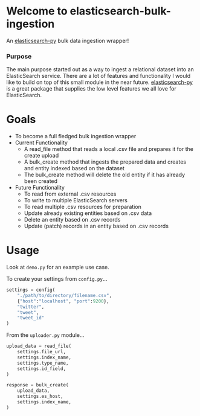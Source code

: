 Welcome to elasticsearch-bulk-ingestion
====================

An [elasticsearch-py](https://github.com/elastic/elasticsearch-py) bulk data ingestion wrapper!

### Purpose
The main purpose started out as a way to ingest a relational dataset into an ElasticSearch service.
There are a lot of features and functionality I would like to build on top of this small module in
the near future. [elasticsearch-py](https://github.com/elastic/elasticsearch-py) is a great package
that supplies the low level features we all love for ElasticSearch.

Goals
====================

* To become a full fledged bulk ingestion wrapper
* Current Functionality
    * A read_file method that reads a local .csv file and prepares it for the create upload
    * A bulk_create method that ingests the prepared data and creates and entity indexed based on the dataset
    * The bulk_create method will delete the old entity if it has already been created
* Future Functionality
    * To read from external .csv resources
    * To write to multiple ElasticSearch servers
    * To read multiple .csv resources for preparation
    * Update already existing entities based on .csv data
    * Delete an entity based on .csv records
    * Update (patch) records in an entity based on .csv records

Usage
====================

Look at `demo.py` for an example use case.

To create your settings from `config.py`...

```python
settings = config(
    "./path/to/directory/filename.csv",
    {"host":"localhost", "port":9200},
    "twitter",
    "tweet",
    "tweet_id"
)
```

From the `uploader.py` module...

```python
upload_data = read_file(
    settings.file_url,
    settings.index_name,
    settings.type_name,
    settings.id_field,
)

response = bulk_create(
    upload_data,
    settings.es_host,
    settings.index_name,
)
```
